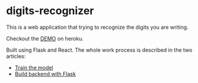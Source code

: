 # digits-recognizer
This is a web application that trying to recognize the digits you are writing.

Checkout the [DEMO](https://web-digits-recognizer.herokuapp.com) on heroku.

Built using Flask and React. The whole work process is described in the two articles: 
 * [Train the model](https://teimurjan.github.io/blog/digits-recognizer-python-flask-react-1/)
 * [Build backend with Flask](https://teimurjan.github.io/blog/digits-recognizer-python-flask-react-2/)
